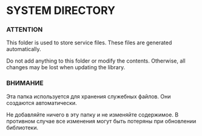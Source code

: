 SYSTEM DIRECTORY
=====================

### ATTENTION ###

This folder is used to store service files. These files are generated automatically.

Do not add anything to this folder or modify the contents. Otherwise, all changes may be lost when updating the library.


### ВНИМАНИЕ ###

Эта папка используется для хранения служебных файлов. Они создаются автоматически.

Не добавляйте ничего в эту папку и не изменяйте содержимое. В противном случае все изменения могут быть потеряны при обновлении библиотеки.